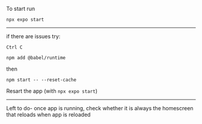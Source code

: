 To start run

`npx expo start`

-------------------------------------------------------

if there are issues try: 

`Ctrl C`

`npm add @babel/runtime`

then

`npm start -- --reset-cache`

Resart the app (with `npx expo start`)

-------------------------------------------------------

Left to do- once app is running, check whether it is always the homescreen that reloads when app is reloaded
